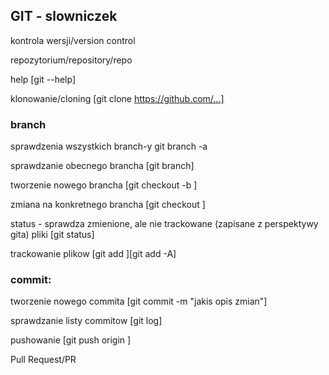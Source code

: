 ## GIT - slowniczek

kontrola wersji/version control

repozytorium/repository/repo

help [git --help]

klonowanie/cloning [git clone https://github.com/...]


### branch

sprawdzenia wszystkich branch-y git branch -a

sprawdzanie obecnego brancha [git branch]

tworzenie nowego brancha  [git checkout -b <nawzwa-nowego-brancha>]
  
zmiana na konkretnego brancha [git checkout <nazwa-brancha>]
  
  
status - sprawdza zmienione, ale nie trackowane (zapisane z perspektywy gita) pliki [git status]
  
trackowanie plikow [git add <plik>][git add -A]
  
  
### commit:
  
tworzenie nowego commita [git commit -m "jakis opis zmian"]
  
sprawdzanie listy commitow [git log]
  
pushowanie [git push origin <nazwa-obecnego-brancha>]
  
Pull Request/PR

